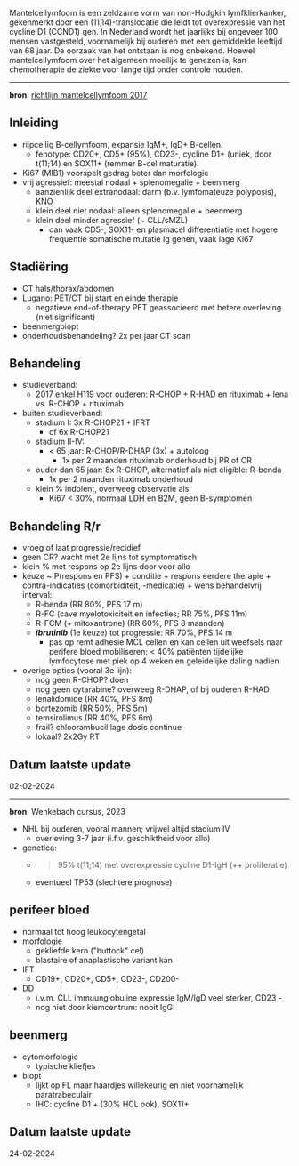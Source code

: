 Mantelcellymfoom is een zeldzame vorm van non-Hodgkin lymfklierkanker, gekenmerkt door een (11,14)-translocatie die leidt tot overexpressie van het cycline D1 (CCND1) gen. In Nederland wordt het jaarlijks bij ongeveer 100 mensen vastgesteld, voornamelijk bij ouderen met een gemiddelde leeftijd van 68 jaar. De oorzaak van het ontstaan is nog onbekend. Hoewel mantelcellymfoom over het algemeen moeilijk te genezen is, kan chemotherapie de ziekte voor lange tijd onder controle houden. 
___
**bron**: [richtlijn mantelcellymfoom 2017](https://hovon.nl/_asset/_public/TreatmentGuidelines/TreatmentGuidelines_Lymphoma/Richtlijn-website-MCL-11-10-2017.pdf)
## Inleiding
- rijpcellig B-cellymfoom, expansie IgM+, IgD+ B-cellen. 
	- fenotype: CD20+, CD5+ (95%), CD23-, cycline D1+ (uniek, door t(11;14) en SOX11+ (remmer B-cel maturatie).
- Ki67 (MIB1) voorspelt gedrag beter dan morfologie 
- vrij agressief: meestal nodaal + splenomegalie + beenmerg
	- aanzienlijk deel extranodaal: darm (b.v. lymfomateuze polyposis), KNO
	- klein deel niet nodaal: alleen splenomegalie + beenmerg 
	- klein deel minder agressief (~ CLL/sMZL)
		- dan vaak CD5-, SOX11-  en plasmacel differentiatie met hogere frequentie somatische mutatie Ig genen, vaak lage Ki67
## Stadiëring
- CT hals/thorax/abdomen
- Lugano: PET/CT bij start en einde therapie
	- negatieve end-of-therapy PET geassocieerd met betere overleving (niet significant)
- beenmergbiopt
- onderhoudsbehandeling? 2x per jaar  CT scan
## Behandeling
- studieverband:
	 - 2017 enkel H119 voor ouderen: R-CHOP + R-HAD en rituximab + lena vs. R-CHOP + rituximab
- buiten studieverband:
	- stadium I: 3x R-CHOP21 + IFRT
		- of 6x R-CHOP21
	- stadium II-IV:
		- < 65 jaar: R-CHOP/R-DHAP (3x) + autoloog
			- 1x per 2 maanden rituximab onderhoud bij PR of CR
	- ouder dan 65 jaar: 8x R-CHOP, alternatief als niet eligible: R-benda
		- 1x per 2 maanden rituximab onderhoud
	- klein % indolent, overweeg observatie als:
		- Ki67  < 30%, normaal LDH en B2M, geen B-symptomen
## Behandeling R/r
- vroeg of laat progressie/recidief
- geen CR? wacht met 2e lijns tot symptomatisch
- klein % met respons op 2e lijns door voor allo
- keuze ~ P(respons en PFS) + conditie + respons eerdere therapie + contra-indicaties (comorbiditeit, -medicatie) + wens behandelvrij interval:
	- R-benda (RR 80%, PFS 17 m)
	- R-FC (cave myelotoxiciteit en infecties; RR 75%, PFS 11m)
	- R-FCM (+ mitoxantrone) (RR 60%, PFS 8 maanden)
	- ***ibrutinib*** (1e keuze) tot progressie: RR 70%, PFS 14 m
		- pas op remt adhesie MCL cellen en kan cellen uit weefsels naar perifere bloed mobiliseren: < 40% patiënten tijdelijke lymfocytose met piek op 4 weken en geleidelijke daling nadien
- overige opties (vooral 3e lijn):
	- nog geen R-CHOP? doen
	- nog geen cytarabine? overweeg R-DHAP, of bij ouderen R-HAD
	- lenalidomide (RR 40%, PFS 8m)
	- bortezomib (RR 50%, PFS 5m)
	- temsirolimus (RR 40%, PFS 6m)
	- frail? chloorambucil lage dosis continue
	- lokaal? 2x2Gy RT
## Datum laatste update
02-02-2024
___
**bron**: Wenkebach cursus, 2023

- NHL bij ouderen, vooral mannen; vrijwel altijd stadium IV
	- overleving 3-7 jaar (i.f.v. geschiktheid voor allo)
- genetica: 
	- > 95% t(11;14) met overexpressie cycline D1-IgH (++ proliferatie)
	- eventueel TP53 (slechtere prognose)
## perifeer bloed
- normaal tot hoog leukocytengetal
- morfologie
	- gekliefde kern ("buttock" cel)
	- blastaire of anaplastische variant kán
- IFT
	- CD19+, CD20+, CD5+, CD23-, CD200-
- DD 
	- i.v.m. CLL immuunglobuline expressie IgM/IgD veel sterker, CD23 -
	- nog niet door kiemcentrum: nooit IgG!
## beenmerg
- cytomorfologie
	- typische kliefjes
- biopt
	- lijkt op FL maar haardjes willekeurig en niet voornamelijk paratrabeculair
	- IHC: cycline D1 + (30% HCL ook), SOX11+
## Datum laatste update
24-02-2024
